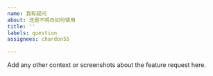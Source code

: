 ```yaml
---
name: 我有疑问
about: 还是不明白如何使用
title: ''
labels: question
assignees: chardon55

---
```


Add any other context or screenshots about the feature request here.
